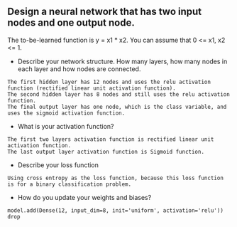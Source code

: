 ## Design a neural network that has two input nodes and one output node.

The to-be-learned function is y = x1 * x2. You can assume that 0 <= x1, x2 <= 1. 
-  Describe your network structure. How many layers, how many nodes in each layer and how nodes are connected.
```
The first hidden layer has 12 nodes and uses the relu activation function (rectified linear unit activation function).
The second hidden layer has 8 nodes and still uses the relu activation function.
The final output layer has one node, which is the class variable, and uses the sigmoid activation function.
```
-  What is your activation function? 
```
The first two layers activation function is rectified linear unit activation function. 
The last output layer activation function is Sigmoid function.
```
-  Describe your loss function 
```
Using cross entropy as the loss function, because this loss function is for a binary classification problem. 
```
-  How do you update your weights and biases? 
 ```
 model.add(Dense(12, input_dim=8, init='uniform', activation='relu'))
drop
 ```
